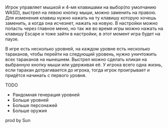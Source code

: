 Игрок управляет мышкой и 4-мя клавишами на выбор(по умолчанию WASD), 
выстрел на левою кнопку мыши, можно заменить на правою. Для 
изменения клавиш нужно нажать на ту клавишу которую хочешь заменить, 
а когда она исчезнет, нажать на новую. В настройки можно попасть 
через главное меню, но так же во время игры можно нажать на клавишу 
Escape и тоже зайти в настройки, в этот момент игра будет на паузе. 

В игре есть несколько уровней, на каждом уровне есть несколько тараканов,
чтобы перейти на следующий уровень, нужно уничтожить всех тараканов на нынешнем.
Выстрел можно сделать кликая на выбранную кнопку мыши или удерживая её.
У игрока всего одна жизнь, если таракан дотрагивается до игрока, тогда игрок 
проигрывает и придётся начинать с первого уровня.

TODO
* Рандомная генерация уровней
* Больше уровней
* Больше персонажей
* Больше оружия 


prod by Sun